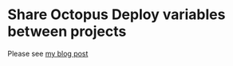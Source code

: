 # Share Octopus Deploy variables between projects

Please see [my blog post](http://alexeyhorn.com/octopus/devops/cd/2019/03/01/sharing-octopus-variables-between-projects.html)